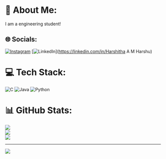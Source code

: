 # 💫 About Me:
I am a engineering student!


## 🌐 Socials:
[![Instagram](https://img.shields.io/badge/Instagram-%23E4405F.svg?logo=Instagram&logoColor=white)](https://instagram.com/harshithaa575) [![LinkedIn](https://img.shields.io/badge/LinkedIn-%230077B5.svg?logo=linkedin&logoColor=white)](https://linkedin.com/in/Harshitha A M Harshu) 

# 💻 Tech Stack:
![C](https://img.shields.io/badge/c-%2300599C.svg?style=flat&logo=c&logoColor=white) ![Java](https://img.shields.io/badge/java-%23ED8B00.svg?style=flat&logo=openjdk&logoColor=white) ![Python](https://img.shields.io/badge/python-3670A0?style=flat&logo=python&logoColor=ffdd54)
# 📊 GitHub Stats:
![](https://github-readme-stats.vercel.app/api?username=harshitha29-sky&theme=default&hide_border=false&include_all_commits=true&count_private=true)<br/>
![](https://github-readme-streak-stats.herokuapp.com/?user=harshitha29-sky&theme=default&hide_border=false)<br/>
![](https://github-readme-stats.vercel.app/api/top-langs/?username=harshitha29-sky&theme=default&hide_border=false&include_all_commits=true&count_private=true&layout=compact)

---
[![](https://visitcount.itsvg.in/api?id=harshitha29-sky&icon=0&color=0)](https://visitcount.itsvg.in)

<!-- Proudly created with GPRM ( https://gprm.itsvg.in ) -->
